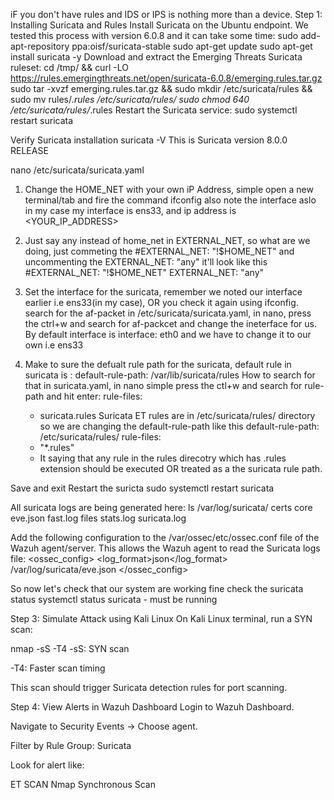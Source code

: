 iF you don't have rules and IDS or IPS is nothing more than a device.
Step 1: Installing Suricata and Rules
Install Suricata on the Ubuntu endpoint. We tested this process with version 6.0.8 and it can take some time:
sudo add-apt-repository ppa:oisf/suricata-stable
sudo apt-get update
sudo apt-get install suricata -y
Download and extract the Emerging Threats Suricata ruleset:
cd /tmp/ && curl -LO https://rules.emergingthreats.net/open/suricata-6.0.8/emerging.rules.tar.gz
sudo tar -xvzf emerging.rules.tar.gz && sudo mkdir /etc/suricata/rules && sudo mv rules/*.rules /etc/suricata/rules/
sudo chmod 640 /etc/suricata/rules/*.rules
Restart the Suricata service:
sudo systemctl restart suricata

Verify Suricata installation
suricata -V
This is Suricata version 8.0.0 RELEASE

nano /etc/suricata/suricata.yaml 

1. Change the HOME_NET with your own iP Address, 
  simple open a new terminal/tab and fire the command ifconfig also note the interface aslo
  in my case my interface is ens33, and ip address is <YOUR_IP_ADDRESS>
2. Just say any instead of home_net in EXTERNAL_NET, so what are we doing, just commeting the #EXTERNAL_NET: "!$HOME_NET"
    and uncommenting the EXTERNAL_NET: "any"
    it'll look like this 
    #EXTERNAL_NET: "!$HOME_NET"
    EXTERNAL_NET: "any"
3. Set the interface for the suricata, remember we noted our interface earlier i.e ens33(in my case), OR you check it again using ifconfig.
  search for the af-packet in /etc/suricata/suricata.yaml, in nano, press the ctrl+w and search for af-packcet and change the ineterface for us.
  By default interface is interface: eth0
  and we have to change it to our own i.e ens33

4. Make to sure the defualt rule path for the suricata, 
  default rule in suricata is : default-rule-path: /var/lib/suricata/rules
  How to search for that in suricata.yaml, in nano simple press the ctl+w and search for rule-path and hit enter:
  rule-files:
    - suricata.rules
  Suricata ET rules are in /etc/suricata/rules/ directory so we are changing the default-rule-path like this
   default-rule-path: /etc/suricata/rules/
rule-files:
    - "*.rules"
    - It saying that any rule in the rules direcotry which has .rules extension should be executed OR treated as a the suricata rule path.

  Save and exit
  Restart the suricta
  sudo systemctl restart suricata

All suricata logs are being generated here: 
ls /var/log/suricata/
certs  core  eve.json  fast.log  files  stats.log  suricata.log


Add the following configuration to the /var/ossec/etc/ossec.conf file of the Wazuh agent/server. This allows the Wazuh agent to read the Suricata logs file:
<ossec_config>
  <localfile>
    <log_format>json</log_format>
    <location>/var/log/suricata/eve.json</location>
  </localfile>
</ossec_config>

So now let's check that our system are working fine
check the suricata status
systemctl status suricata - must be running

Step 3: Simulate Attack using Kali Linux
On Kali Linux terminal, run a SYN scan:

nmap -sS -T4 <target-ip>
-sS: SYN scan

-T4: Faster scan timing

This scan should trigger Suricata detection rules for port scanning.

Step 4: View Alerts in Wazuh Dashboard
Login to Wazuh Dashboard.

Navigate to Security Events → Choose agent.

Filter by Rule Group: Suricata

Look for alert like:

ET SCAN Nmap Synchronous Scan